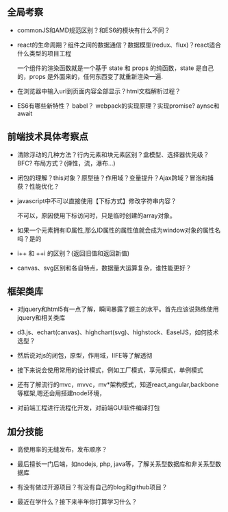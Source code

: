 ## 全局考察

* commonJS和AMD规范区别？和ES6的模块有什么不同？

* react的生命周期？组件之间的数据通信？数据模型(redux、flux)？react适合什么类型的项目工程

  一个组件的渲染函数就是一个基于 state 和 props 的纯函数，state 是自己的，props 是外面来的，任何东西变了就重新渲染一遍.

* 在浏览器中输入url到页面内容全部显示？html文档解析过程？

* ES6有哪些新特性？ babel？ webpack的实现原理？实现promise? aynsc和await


## 前端技术具体考察点

* 清除浮动的几种方法？行内元素和块元素区别？盒模型、选择器优先级？BFC? 布局方式？(弹性，流，瀑布...)

* 闭包的理解？this对象？原型链？作用域？变量提升？Ajax跨域？冒泡和捕获？性能优化？

* javascript中不可以直接使用【下标方式】修改字符串内容？  

  不可以，原因使用下标访问时，只是临时创建的array对象。

* 如果一个元素拥有ID属性,那么ID属性的属性值就会成为window对象的属性名吗？是的

* i++ 和 ++i 的区别？(返回旧值和返回新值)

* canvas、svg区别和各自特点，数据量大运算复杂，谁性能更好？

## 框架类库

* 对jquery和html5有一点了解，瞬间暴露了题主的水平。首先应该说熟练使用jquery和相关类库

* d3.js、echart(canvas)、highchart(svg)、highstock、EaselJS，如何技术选型？

* 然后说对js的闭包，原型，作用域，IIFE等了解透彻

* 接下来说会使用常用的设计模式，例如工厂模式，享元模式，单例模式

* 还有了解流行的mvc，mvvc，mv*架构模式，知道react,angular,backbone等框架,嗯还会用搭建node环境，

* 对前端工程进行流程化开发，对前端GUI软件编译打包

## 加分技能

* 高使用率的无缝发布，发布顺序？

* 最后擅长一门后端，如nodejs, php, java等，了解关系型数据库和非关系型数据库

* 有没有做过开源项目？有没有自己的blog和github项目？

* 最近在学什么？接下来半年你打算学习什么？
